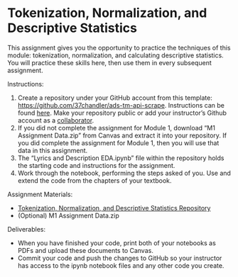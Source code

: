 # Tokenization, Normalization, and Descriptive Statistics

This assignment gives you the opportunity to practice the techniques of this module: tokenization, normalization, and calculating descriptive statistics. You will practice these skills here, then use them in every subsequent assignment. 

Instructions: 

1. Create a repository under your GitHub account from this template: https://github.com/37chandler/ads-tm-api-scrape. Instructions can be found [here](https://docs.github.com/en/repositories/creating-and-managing-repositories/creating-a-repository-from-a-template). Make your repository public or add your instructor’s Github account as a [collaborator](https://docs.github.com/en/account-and-profile/setting-up-and-managing-your-github-user-account/managing-access-to-your-personal-repositories/inviting-collaborators-to-a-personal-repository). 
2. If you did not complete the assignment for Module 1, download “M1 Assignment Data.zip” from Canvas and extract it into your repository. If you did complete the assignment for Module 1, then you will use that data in this assignment. 
3. The “Lyrics and Description EDA.ipynb” file within the repository holds the starting code and instructions for the assignment. 
4. Work through the notebook, performing the steps asked of you. Use and extend the code from the chapters of your textbook. 

Assignment Materials:
* [Tokenization, Normalization, and Descriptive Statistics Repository](https://github.com/37chandler/ads-tm-token-norm)
* (Optional) M1 Assignment Data.zip


Deliverables:
* When you have finished your code, print both of your notebooks as PDFs and upload these documents to Canvas. 
* Commit your code and push the changes to GitHub so your instructor has access to the ipynb notebook files and any other code you create. 



